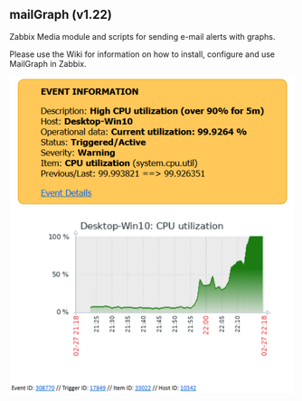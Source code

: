 ## mailGraph (v1.22)
Zabbix Media module and scripts for sending e-mail alerts with graphs.

Please use the Wiki for information on how to install, configure and use MailGraph in Zabbix.

[![](images/Example-mail-message.png?raw=true)](images/Example-mail-message.png)
